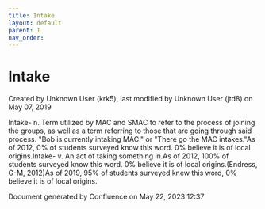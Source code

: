 ```yaml
---
title: Intake
layout: default
parent: I
nav_order:
---
```


# Intake

Created by  Unknown User (krk5), last modified by  Unknown User (jtd8) on May 07, 2019

Intake- n. Term utilized by MAC and SMAC to refer to the process of joining the groups, as well as a term referring to those that are going through said process. &quot;Bob is currently intaking MAC.&quot; or &quot;There go the MAC intakes.&quot;As of 2012, 0% of students surveyed know this word. 0% believe it is of local origins.Intake- v. An act of taking something in.As of 2012, 100% of students surveyed know this word. 0% believe it is of local origins.(Endress, G-M, 2012)As of 2019, 95% of students surveyed knew this word, 0% believe it is of local origins. 

Document generated by Confluence on May 22, 2023 12:37


